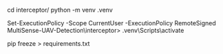 cd interceptor/
python -m venv .venv

Set-ExecutionPolicy -Scope CurrentUser -ExecutionPolicy RemoteSigned
MultiSense-UAV-Detection\interceptor> .venv\Scripts\activate

pip freeze > requirements.txt